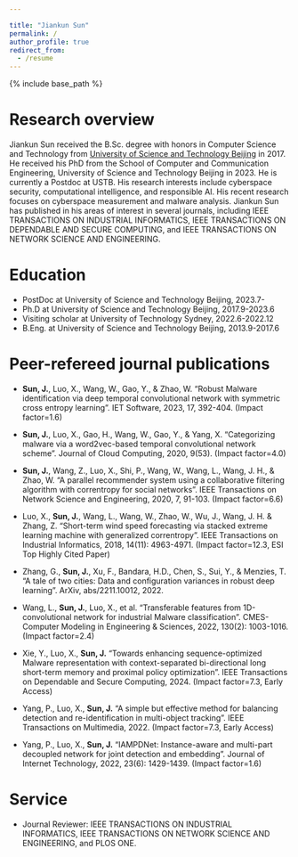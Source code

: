 ```yaml
---

title: "Jiankun Sun"
permalink: /
author_profile: true
redirect_from:
  - /resume
---
```


{% include base_path %}

Research overview
======
Jiankun Sun received the B.Sc. degree with honors in Computer Science and Technology from [University of Science and Technology Beijing](https://en.ustb.edu.cn/) in 2017. He received his PhD from the School of Computer and Communication Engineering, University of Science and Technology Beijing in 2023. He is currently a Postdoc at USTB. His research interests include cyberspace security, computational intelligence, and responsible AI. His recent research focuses on cyberspace measurement and malware analysis. Jiankun Sun has published in his areas of interest in several journals, including IEEE TRANSACTIONS ON INDUSTRIAL INFORMATICS, IEEE TRANSACTIONS ON DEPENDABLE AND SECURE COMPUTING, and IEEE TRANSACTIONS ON NETWORK SCIENCE AND ENGINEERING.

Education
======
* PostDoc at University of Science and Technology Beijing, 2023.7-
* Ph.D at University of Science and Technology Beijing, 2017.9-2023.6
* Visiting scholar at University of Technology Sydney, 2022.6-2022.12
* B.Eng. at University of Science and Technology Beijing, 2013.9-2017.6

Peer-refereed journal publications
======

* **Sun, J.**, Luo, X., Wang, W., Gao, Y., & Zhao, W. &ldquo;Robust Malware identification via deep temporal convolutional network with symmetric cross entropy learning&rdquo;. IET Software, 2023, 17, 392-404. (Impact factor=1.6)

* **Sun, J.**, Luo, X., Gao, H., Wang, W., Gao, Y., & Yang, X. &ldquo;Categorizing malware via a word2vec-based temporal convolutional network scheme&rdquo;. Journal of Cloud Computing, 2020, 9(53). (Impact factor=4.0)

* **Sun, J.**, Wang, Z., Luo, X., Shi, P., Wang, W., Wang, L., Wang, J. H., & Zhao, W. &ldquo;A parallel recommender system using a collaborative filtering algorithm with correntropy for social networks&rdquo;. IEEE Transactions on Network Science and Engineering, 2020, 7, 91-103. (Impact factor=6.6)

* Luo, X., **Sun, J.**, Wang, L., Wang, W., Zhao, W., Wu, J., Wang, J. H. & Zhang, Z. &ldquo;Short-term wind speed forecasting via stacked extreme learning machine with generalized correntropy&rdquo;. IEEE Transactions on Industrial Informatics, 2018, 14(11): 4963-4971. (Impact factor=12.3, ESI Top Highly Cited Paper)

* Zhang, G., **Sun, J.**, Xu, F., Bandara, H.D., Chen, S., Sui, Y., & Menzies, T. &ldquo;A tale of two cities: Data and configuration variances in robust deep learning&rdquo;. ArXiv, abs/2211.10012, 2022.

* Wang, L., **Sun, J.**, Luo, X., et al. &ldquo;Transferable features from 1D-convolutional network for industrial Malware classification&rdquo;. CMES-Computer Modeling in Engineering & Sciences, 2022, 130(2): 1003-1016. (Impact factor=2.4) 

* Xie, Y., Luo, X., **Sun, J.** &ldquo;Towards enhancing sequence-optimized Malware representation with context-separated bi-directional long short-term memory and proximal policy optimization&rdquo;. IEEE Transactions on Dependable and Secure Computing, 2024. (Impact factor=7.3, Early Access)

* Yang, P., Luo, X., **Sun, J.** &ldquo;A simple but effective method for balancing detection and re-identification in multi-object tracking&rdquo;. IEEE Transactions on Multimedia, 2022. (Impact factor=7.3, Early Access)  

* Yang, P., Luo, X., **Sun, J.** &ldquo;IAMPDNet: Instance-aware and multi-part decoupled network for joint detection and embedding&rdquo;. Journal of Internet Technology, 2022, 23(6): 1429-1439. (Impact factor=1.6) 

  
Service
======
* Journal Reviewer: IEEE TRANSACTIONS ON INDUSTRIAL INFORMATICS, IEEE TRANSACTIONS ON NETWORK SCIENCE AND ENGINEERING, and PLOS ONE.
